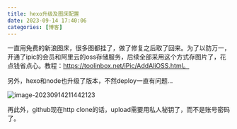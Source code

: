 ```yaml
---
title: hexo升级及图床配置
date: 2023-09-14 17:40:06
categories: [博客]
---
```


一直用免费的新浪图床，很多图都挂了，做了修复之后取了回来。为了以防万一，开通了ipic的会员和阿里云的oss存储服务，后续全部采用这个方式存图片了，花点钱省点心。教程：https://toolinbox.net/iPic/AddAliOSS.html。



另外，hexo和node也升级了版本，不然deploy一直有问题...

![image-20230914211442123](http://levy-hexo.oss-cn-hangzhou.aliyuncs.com/images/2023-09-14-131444.png)

再此外，github现在http clone的话，upload需要用私人秘钥了，而不是账号密码了。
